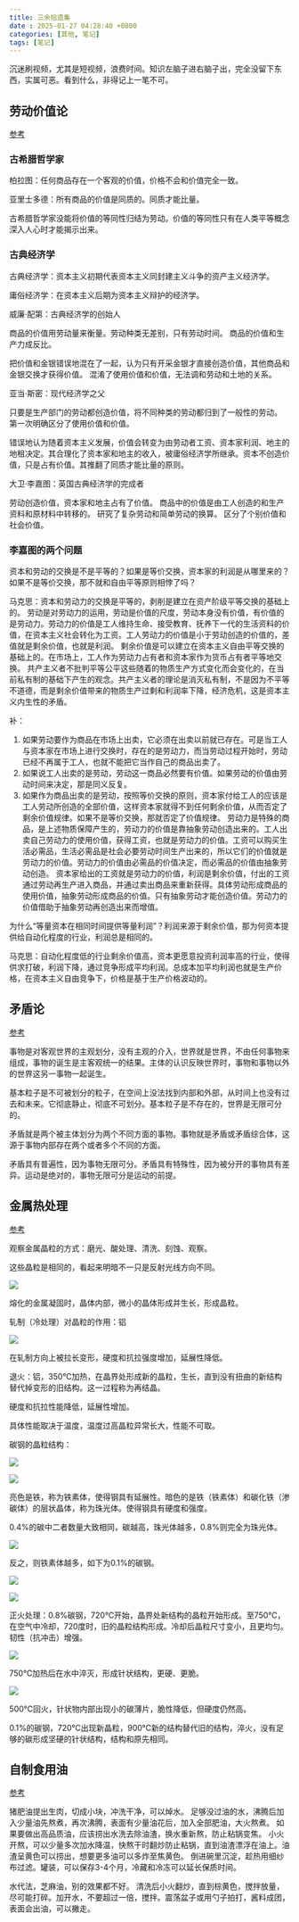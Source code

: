 ```yaml
---
title: 三余拾遗集
date : 2025-01-27 04:28:40 +0800
categories: [其他, 笔记]
tags: [笔记]
---
```


沉迷刷视频，尤其是短视频，浪费时间。知识左脑子进右脑子出，完全没留下东西，实属可恶。看到什么，非得记上一笔不可。

## 劳动价值论

[参考](https://www.bilibili.com/video/av1553193691/)

### 古希腊哲学家

柏拉图：任何商品存在一个客观的价值，价格不会和价值完全一致。

亚里士多德：所有商品的价值是同质的。同质才能比量。

古希腊哲学家没能将价值的等同性归结为劳动。价值的等同性只有在人类平等概念深入人心时才能揭示出来。

### 古典经济学

古典经济学：资本主义初期代表资本主义同封建主义斗争的资产主义经济学。

庸俗经济学：在资本主义后期为资本主义辩护的经济学。

威廉·配第：古典经济学的创始人

商品的价值用劳动量来衡量。劳动种类无差别，只有劳动时间。
商品的价值和生产力成反比。

把价值和金银错误地混在了一起，认为只有开采金银才直接创造价值，其他商品和金银交换才获得价值。
混淆了使用价值和价值，无法调和劳动和土地的关系。

亚当·斯密：现代经济学之父

只要是生产部门的劳动都创造价值，将不同种类的劳动都归到了一般性的劳动。
第一次明确区分了使用价值和价值。

错误地认为随着资本主义发展，价值会转变为由劳动者工资、资本家利润、地主的地租决定。其合理化了资本家和地主的收入，被庸俗经济学所继承。资本不创造价值，只是占有价值。其推翻了同质才能比量的原则。

大卫·李嘉图：英国古典经济学的完成者

劳动创造价值，资本家和地主占有了价值。
商品中的价值是由工人创造的和生产资料和原材料中转移的。
研究了复杂劳动和简单劳动的换算。
区分了个别价值和社会价值。

### 李嘉图的两个问题

资本和劳动的交换是不是平等的？如果是等价交换，资本家的利润是从哪里来的？如果不是等价交换，那不就和自由平等原则相悖了吗？

马克思：资本和劳动力的交换是平等的，剥削是建立在资产阶级平等交换的基础上的。
劳动是对劳动力的运用，劳动是价值的尺度，劳动本身没有价值，有价值的是劳动力。劳动力的价值是工人维持生命、接受教育、抚养下一代的生活资料的价值，在资本主义社会转化为工资。工人劳动力的价值是小于劳动创造的价值的，差值就是剩余价值，也就是利润。
剩余价值是可以建立在资本主义自由平等交换的基础上的。在市场上，工人作为劳动力占有者和资本家作为货币占有者平等地交换。
共产主义者不批判平等公平这些随着的物质生产方式变化而会变化的，在当前私有制的基础下产生的观念。共产主义者的理论是消灭私有制，不是因为不平等不道德，而是剩余价值带来的物质生产过剩和利润率下降，经济危机，这是资本主义内生性的矛盾。

补：
1. 如果劳动要作为商品在市场上出卖，它必须在出卖以前就已存在。可是当工人与资本家在市场上进行交换时，存在的是劳动力，而当劳动过程开始时，劳动已经不再属于工人，也就不能把它当作自己的商品出卖了。
2. 如果说工人出卖的是劳动，劳动这一商品必然要有价值。如果劳动的价值由劳动时间来决定，那是同义反复。
3. 如果作为商品出卖的是劳动，按照等价交换的原则，资本家付给工人的应该是工人劳动所创造的全部价值，这样资本家就得不到任何剩余价值，从而否定了剩余价值规律。如果不是等价交换，那就否定了价值规律。
劳动力是特殊的商品，是上述物质保障产生的，劳动力的价值是靠抽象劳动创造出来的。工人出卖自己劳动力的使用价值，获得工资，也就是劳动力的价值。工资可以购买生活必需品，生活必需品是社会必要劳动时间生产出来的，所以它们的价值就是劳动力的价值。劳动力的价值由必需品的价值决定，而必需品的价值由抽象劳动创造。
资本家给出的工资就是劳动力的价值，利润是剩余价值，付出的工资通过劳动再生产进入商品，并通过卖出商品来重新获得。具体劳动形成商品的使用价值，抽象劳动形成商品的价值。只有抽象劳动才能创造价值。劳动力的价值借助于抽象劳动再创造出来而增值。

为什么“等量资本在相同时间提供等量利润”？利润来源于剩余价值，那为何资本提供给自动化程度的行业，利润总是相同的。

马克思：自动化程度低的行业剩余价值高，资本更愿意投资利润率高的行业，使得供求打破，利润下降，通过竞争形成平均利润。总成本加平均利润也就是生产价格，在资本主义自由竞争下，价格是基于生产价格波动的。

## 矛盾论

[参考](https://www.bilibili.com/video/av113768398848275/)

事物是对客观世界的主观划分，没有主观的介入，世界就是世界，不由任何事物来组成，事物的诞生是主客观统一的结果。主体的认识反映世界时，事物和事物以外的世界这另一事物一起诞生。

基本粒子是不可被划分的粒子，在空间上没法找到内部和外部，从时间上也没有过去和未来。它彻底静止，彻底不可划分。基本粒子是不存在的，世界是无限可分的。

矛盾就是两个被主体划分为两个不同方面的事物。事物就是矛盾或矛盾综合体，这源于事物内部存在两个或者多个不同的方面。

矛盾具有普遍性，因为事物无限可分。矛盾具有特殊性，因为被分开的事物具有差异。运动是绝对的，事物无限可分是运动的前提。

## 金属热处理

[参考](https://www.bilibili.com/video/av668531017/)

观察金属晶粒的方式：磨光、酸处理、清洗、刻蚀、观察。

这些晶粒是相同的，看起来明暗不一只是反射光线方向不同。

![](assets/images/三余拾遗集/2025-01-27-10-53-21.png)

熔化的金属凝固时，晶体内部，微小的晶体形成并生长，形成晶粒。

轧制（冷处理）对晶粒的作用：铝

![](assets/images/三余拾遗集/2025-01-27-10-57-49.png)

在轧制方向上被拉长变形，硬度和抗拉强度增加，延展性降低。

退火：铝，350℃加热，在晶界处形成新的晶粒，生长，直到没有扭曲的新结构替代掉变形的旧结构。这一过程称为再结晶。

硬度和抗拉性能降低，延展性增加。

具体性能取决于温度，温度过高晶粒异常长大，性能不可取。

碳钢的晶粒结构：

![](assets/images/三余拾遗集/2025-01-27-11-05-00.png)

![](assets/images/三余拾遗集/2025-01-27-11-07-10.png)

亮色是铁，称为铁素体，使得钢具有延展性。暗色的是铁（铁素体）和碳化铁（渗碳体）的层状晶体，称为珠光体。使得钢具有硬度和强度。

0.4%的碳中二者数量大致相同，碳越高，珠光体越多，0.8%则完全为珠光体。

![](assets/images/三余拾遗集/2025-01-27-11-08-12.png)


反之，则铁素体越多，如下为0.1%的碳钢。

![](assets/images/三余拾遗集/2025-01-27-11-09-18.png)

![](assets/images/三余拾遗集/2025-01-27-11-25-41.png)

正火处理：0.8%碳钢，720℃开始，晶界处新结构的晶粒开始形成。至750℃，在空气中冷却，720度时，旧的晶粒结构形成。冷却后晶粒尺寸变小，且更均匀。韧性（抗冲击）增强。

![](assets/images/三余拾遗集/2025-01-27-11-26-25.png)

750℃加热后在水中淬灭，形成针状结构，更硬、更脆。

![](assets/images/三余拾遗集/2025-01-27-11-29-23.png)

500℃回火，针状物内部出现小的碳薄片，脆性降低，但硬度仍然高。

0.1%的碳钢，720℃出现新晶粒，900℃新的结构替代旧的结构，淬火，没有足够的碳形成坚硬的针状结构，结构和原先相同。

## 自制食用油

[参考](https://www.bilibili.com/video/av113758064088157/)

猪肥油提出生肉，切成小块，冲洗干净，可以焯水。
足够没过油的水，沸腾后加入少量油先熬煮，再次沸腾，表面有少量油花后，加入全部肥油，大火熬煮。
如果要做出高品质油，应该捞出水洗去除油渣，换水重新熬，防止粘锅变焦。
小火开熬，可以少量多次加水降温，快熬干时翻炒防止粘锅，直到油渣漂浮在油上。油渣呈黄色可以捞出，想要更多油可以多炸至焦黄色。
倒进碗里沉淀，趁热用细纱布过滤。罐装，可以保存3-4个月，冷藏和冷冻可以延长保质时间。

水代法，芝麻油，别的效果都不好。
清洗后小火翻炒，直到棕黄色，搅拌放量，尽可能打碎。加开水，不要超过一倍，搅拌。震荡盆子或用勺子拍打，酱料成团，表面会出油，可以撇走。

